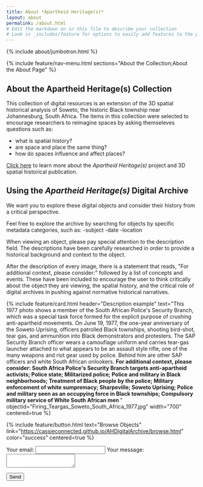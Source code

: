 ```yaml
---
title: About *Apartheid Heritage(s)*
layout: about
permalink: /about.html
# Edit the markdown on in this file to describe your collection
# Look in _includes/feature for options to easily add features to the page
---
```


{% include about/jumbotron.html %}

{% include feature/nav-menu.html sections="About the Collection;About the About Page" %}

## About the Apartheid Heritage(s) Collection

This collection of digital resources is an extension of the 3D spatial historical analysis of Soweto, the historic Black township near Johannesburg, South Africa.
The items in this collection were selected to encourage researchers to reimagine spaces by asking themseleves questions such as: 

- what is spatial history?
- are space and place the same thing?
- how do spaces influence and affect places?

[Click here](https://apartheidheritages.org/) to learn more about the *Apartheid Heritage(s)* project and 3D spatial historical publication.

## Using the *Apartheid Heritage(s)* Digital Archive

We want you to explore these digital objects and consider their history from a critical perspective. 

Feel free to explore the archive by searching for objects by specific metadata categories, such as:
-subject
-date
-location


When viewing an object, please pay special attention to the description field. The descriptions have been carefully researched in order to provide a historical background and context to the object. 

After the description of every image, there is a statement that reads, "For additional context, please consider:" followed by a list of concepts and events. These have been included to encourage the user to think critically about the object they are viewing, the spatial history, and the critical role of digital archives in pushing against normative historical narratives.

{% include feature/card.html header="Description example" text="This 1977 photo shows a member of the South African Police's Security Branch, which was a special task force formed for the explicit purpose of crushing anti-apartheid movements. On June 19, 1977, the one-year anniversary of the Soweto Uprising, officers patrolled Black townships, shooting bird-shot, tear gas, and ammunition into Black demonstrators and protesters. The SAP Security Branch officer wears a camouflage uniform and carries tear-gas launcher attached to what appears to be an assault style rifle, one of the many weapons and riot gear used by police. Behind him are other SAP officers and white South African onlookers. 
<strong>For additional context, please consider: South Africa Police's Security Branch targets anti-apartheid activists; Police state; Militarized police; Police and military in Black neighborhoods; Treatment of Black people by the police; Military enforcement of white sumpremacy; Sharpeville; Soweto Uprising; Police and military seen as an occupying force in Black townships; Compulsory military service of White South African men </strong>" objectid="Firing_Teargas_Soweto_South_Africa_1977.jpg" width="700" centered=true %}





{% include feature/button.html text="Browse Objects" link="https://cassieconnected.github.io/AHDigitalArchive/browse.html" color="success" centered=true %}




<form
  action="https://formspree.io/f/mdopjokr"
  method="POST"
>
  <label>
    Your email:
    <input type="text" name="_replyto">
  </label>
  <label>
    Your message:
    <textarea name="message"></textarea>
  </label>

  <!-- your other form fields go here -->

  <button type="submit">Send</button>
</form>

